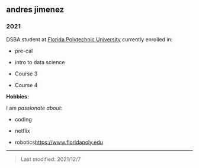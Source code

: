 ## andres jimenez

### 2021 

DSBA student at [Florida Polytechnic University](https://www.floridapoly.edu) currently enrolled in: 

- pre-cal

- intro to data science 

- Course 3

- Course 4

**Hobbies:**

I am _passionate about_: 

- coding

- netflix 

- robotics<https://www.floridapoly.edu>

***

> Last modified: 2021/12/7